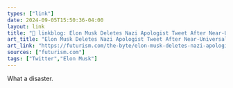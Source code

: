 ```yaml
---
types: ["link"]
date: 2024-09-05T15:50:36-04:00
layout: link
title: "🔗 linkblog: Elon Musk Deletes Nazi Apologist Tweet After Near-Universal Backlash'"
art_title: "Elon Musk Deletes Nazi Apologist Tweet After Near-Universal Backlash"
art_link: "https://futurism.com/the-byte/elon-musk-deletes-nazi-apologist-tweet"
sources: ["futurism.com"]
tags: ["Twitter","Elon Musk"]
---
```

What a disaster.
